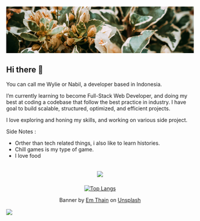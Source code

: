 

![akhmadgibran banner](./img/banner.png)







<h2 > Hi there 👋 </h2>

You can call me Wylie or Nabil, a developer based in Indonesia.

I’m currently learning to become Full-Stack Web Developer, and doing my best at coding a codebase that follow the best practice in industry. I have goal to build scalable, structured, optimized, and efficient projects.

I love exploring and honing my skills, and working on various side project.

Side Notes :
- Orther than tech related things, i also like to learn histories.
- Chill games is my type of game.
- I love food





<h2 align="center"> 
  <a href="https://x.com/wyliecodes">
     <img src="https://img.shields.io/badge/X-000000?style=for-the-badge&logo=x&logoColor=white"/> 
  </a> 
</h2>
<div align=center>
  
[![Top Langs](https://github-readme-stats.vercel.app/api/top-langs/?username=akhmadgibran&layout=compact&theme=radical)](https://github.com/anuraghazra/github-readme-stats)

</div>

<p align="center">
Banner by <a href="https://unsplash.com/@thainos?utm_content=creditCopyText&utm_medium=referral&utm_source=unsplash">Em Thain</a> on <a href="https://unsplash.com/photos/a-close-up-of-a-bush-with-leaves-and-flowers-SnoUxdmw7cY?utm_content=creditCopyText&utm_medium=referral&utm_source=unsplash">Unsplash</a>
</p>
<div>
<img align="center" src="https://visitor-badge.laobi.icu/badge?page_id=akhmadgibran.akhmadgibran" />
</div>
  

